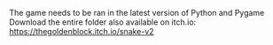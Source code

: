 The game needs to be ran in the latest version of Python and Pygame
Download the entire folder
also available on itch.io: https://thegoldenblock.itch.io/snake-v2
